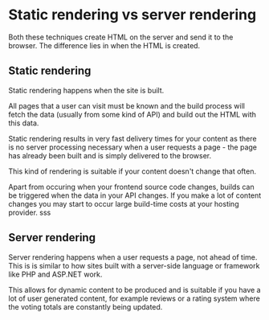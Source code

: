 # Static rendering vs server rendering

Both these techniques create HTML on the server and send it to the browser. The difference lies in when the HTML is created.

## Static rendering

Static rendering happens when the site is built.

All pages that a user can visit must be known and the build process will fetch the data (usually from some kind of API) and build out the HTML with this data.

Static rendering results in very fast delivery times for your content as there is no server processing necessary when a user requests a page - the page has already been built and is simply delivered to the browser.

This kind of rendering is suitable if your content doesn't change that often.

Apart from occuring when your frontend source code changes, builds can be triggered when the data in your API changes. If you make a lot of content changes you may start to occur large build-time costs at your hosting provider. sss

## Server rendering

Server rendering happens when a user requests a page, not ahead of time. This is is similar to how sites built with a server-side language or framework like PHP and ASP.NET work.

This allows for dynamic content to be produced and is suitable if you have a lot of user generated content, for example reviews or a rating system where the voting totals are constantly being updated.
